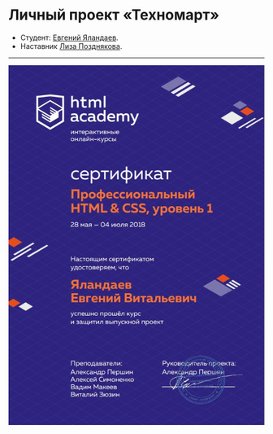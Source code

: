 # Личный проект «Техномарт»

* Студент: [Евгений Яландаев](https://up.htmlacademy.ru/htmlcss/21/user/103533).
* Наставник [Лиза Позднякова](https://htmlacademy.ru/profile/lizzy).

---

<img width="769" alt="" src="cert.jpg">